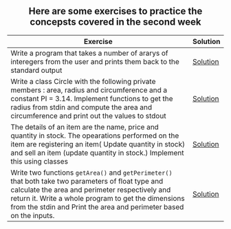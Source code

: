 <h2 align="center"> Here are some exercises to practice the concepsts covered in the second week </h2>

<table>
  <thead>
    <tr>
      <th>Exercise</th>
      <th>Solution</th>
    </tr>
  </thead>
  <tbody>
    <tr>
      <td>Write a program that takes a number of ararys of interegers from the user and prints them back to the standard output</td>
      <td><a href="./../week2/arr.cpp">Solution</a></td>
    </tr>
    <tr>
      <td>Write a class Circle with the following private members : area, radius and circumference and a constant PI = 3.14. Implement functions to get the radius from stdin and compute the area and circumference and print out the values to stdout</td>
      <td><a href="./../week2/circle.cpp">Solution</a></td>
    </tr>
    <tr>
      <td>The details of an item are the name, price and quantity in stock. The opearations performed on the item are registering an item( Update quantity in stock) and sell an item (update quantity in stock.) Implement this using classes</td>
      <td><a href="./../week2/stock.cpp">Solution</a></td>
    </tr>
    <tr>
      <td>Write two functions <code>getArea()</code> and <code>getPerimeter()</code> that both take two parameters of float type and calculate the area and perimeter respectively and return it. Write a whole program to get the dimensions from the stdin and Print the area and perimeter based on the inputs. </td>
      <td><a href="./../week2/rect.cpp">Solution</a></td>
    <tr>
  </tbody>

</table>
